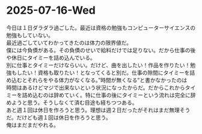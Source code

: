 # 2025-07-16-Wed
今日は１日ダラダラ過ごした。最近は資格の勉強もコンピューターサイエンスの勉強もしていない。<br>
最近過ごしていてわかってきたのは体力の限界値だ。<br>
僕には今負債がある。その負債のせいで給料だけでは足りない。だから仕事の後や休日にタイミーを詰め込んでいる。<br>
別に仕事とタイミーだけならいい。だけど、曲を出したい！作品を作りたい！勉強もしたい！資格も取りたい！となってくると別だ。仕事の隙間にタイミーを詰め込むとそれらをやる体力がなくなる。”時間が無くなる”と書かなかったのは<br>
時間はあるけどマジで出来ないという状況になったからだ。だからこれからタイミーを詰め込むのは辞めていく。特に仕事の後にタイミーという流れは完全に辞めようと思う。そうしなくて済む目途も経ちつつある。<br>
あと週１回は休日を作ろうと思う。理想は週２日だったがそれはまだ無理そうだ。だけども週１回は休日を作ろうと思う。<br>
俺はまだまだやれる。

